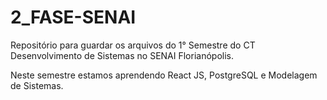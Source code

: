 # 2_FASE-SENAI
Repositório para guardar os arquivos do 1° Semestre do CT Desenvolvimento de Sistemas no SENAI Florianópolis.

Neste semestre estamos aprendendo React JS, PostgreSQL e Modelagem de Sistemas.
